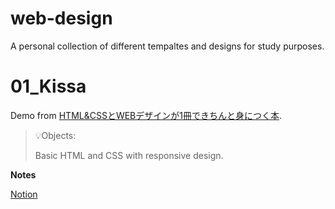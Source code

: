 # web-design

A personal collection of different tempaltes and designs for study purposes.

# 01_Kissa

Demo from [HTML&CSSとWEBデザインが1冊できちんと身につく本](https://www.amazon.co.jp/HTML-CSS%E3%81%A8Web%E3%83%87%E3%82%B6%E3%82%A4%E3%83%B3%E3%81%8C-1%E5%86%8A%E3%81%A7%E3%81%8D%E3%81%A1%E3%82%93%E3%81%A8%E8%BA%AB%E3%81%AB%E3%81%A4%E3%81%8F%E6%9C%AC-%E6%9C%8D%E9%83%A8-%E9%9B%84%E6%A8%B9/dp/4774190640).

> 💡Objects:
>
> Basic HTML and CSS with responsive design.

**Notes**

[Notion](https://adrian-tam.notion.site/HTML-CSS-WEB-1-def1de6771aa45efac2d2585270cd0cc)
